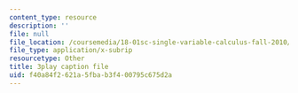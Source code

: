 ```yaml
---
content_type: resource
description: ''
file: null
file_location: /coursemedia/18-01sc-single-variable-calculus-fall-2010/f40a84f2621a5fbab3f400795c675d2a_Q9iJWDFUspU.vtt
file_type: application/x-subrip
resourcetype: Other
title: 3play caption file
uid: f40a84f2-621a-5fba-b3f4-00795c675d2a
---
```

